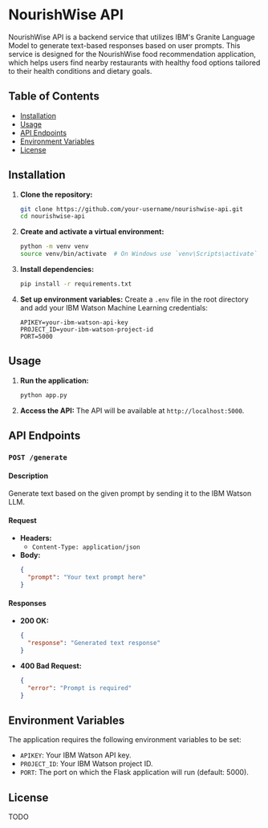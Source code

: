 # NourishWise API

NourishWise API is a backend service that utilizes IBM's Granite Language Model to generate text-based responses based on user prompts. This service is designed for the NourishWise food recommendation application, which helps users find nearby restaurants with healthy food options tailored to their health conditions and dietary goals.

## Table of Contents
- [Installation](#installation)
- [Usage](#usage)
- [API Endpoints](#api-endpoints)
- [Environment Variables](#environment-variables)
- [License](#license)

## Installation

1. **Clone the repository:**
   ```sh
   git clone https://github.com/your-username/nourishwise-api.git
   cd nourishwise-api
   ```

2. **Create and activate a virtual environment:**
   ```sh
   python -m venv venv
   source venv/bin/activate  # On Windows use `venv\Scripts\activate`
   ```

3. **Install dependencies:**
   ```sh
   pip install -r requirements.txt
   ```

4. **Set up environment variables:**
   Create a `.env` file in the root directory and add your IBM Watson Machine Learning credentials:
   ```env
   APIKEY=your-ibm-watson-api-key
   PROJECT_ID=your-ibm-watson-project-id
   PORT=5000
   ```

## Usage

1. **Run the application:**
   ```sh
   python app.py
   ```

2. **Access the API:**
   The API will be available at `http://localhost:5000`.

## API Endpoints

### `POST /generate`

#### Description
Generate text based on the given prompt by sending it to the IBM Watson LLM.

#### Request
- **Headers:**
  - `Content-Type: application/json`
- **Body:**
  ```json
  {
    "prompt": "Your text prompt here"
  }
  ```

#### Responses

- **200 OK:**
  ```json
  {
    "response": "Generated text response"
  }
  ```
- **400 Bad Request:**
  ```json
  {
    "error": "Prompt is required"
  }
  ```

## Environment Variables

The application requires the following environment variables to be set:

- `APIKEY`: Your IBM Watson API key.
- `PROJECT_ID`: Your IBM Watson project ID.
- `PORT`: The port on which the Flask application will run (default: 5000).

## License

TODO
